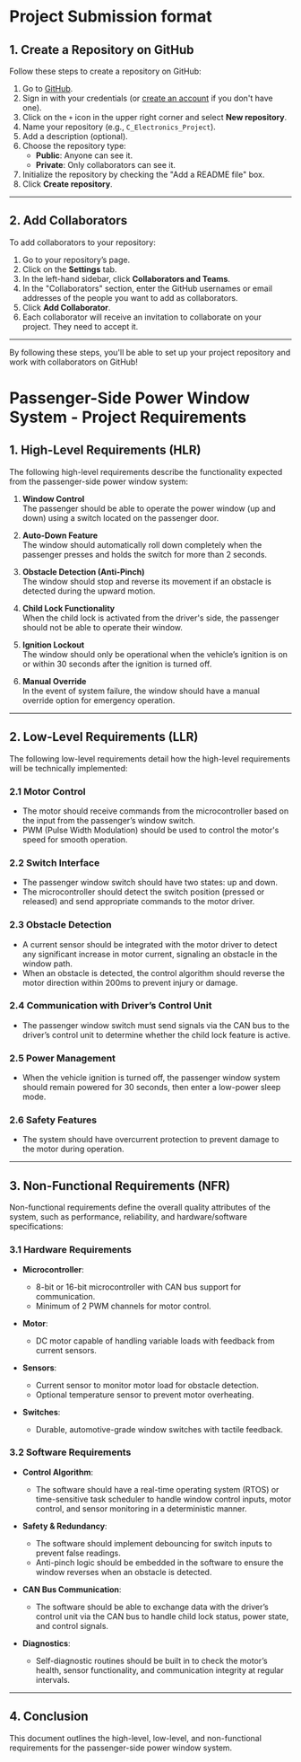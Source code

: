 # Project Submission format
## 1. Create a Repository on GitHub

Follow these steps to create a repository on GitHub:

1. Go to [GitHub](https://github.com/).
2. Sign in with your credentials (or [create an account](https://github.com/join) if you don't have one).
3. Click on the `+` icon in the upper right corner and select **New repository**.
4. Name your repository (e.g., `C_Electronics_Project`).
5. Add a description (optional).
6. Choose the repository type:
    - **Public**: Anyone can see it.
    - **Private**: Only collaborators can see it.
7. Initialize the repository by checking the "Add a README file" box.
8. Click **Create repository**.

---

## 2. Add Collaborators

To add collaborators to your repository:

1. Go to your repository’s page.
2. Click on the **Settings** tab.
3. In the left-hand sidebar, click **Collaborators and Teams**.
4. In the "Collaborators" section, enter the GitHub usernames or email addresses of the people you want to add as collaborators.
5. Click **Add Collaborator**.
6. Each collaborator will receive an invitation to collaborate on your project. They need to accept it.

---

By following these steps, you'll be able to set up your project repository and work with collaborators on GitHub!

# Passenger-Side Power Window System - Project Requirements

## 1. High-Level Requirements (HLR)
The following high-level requirements describe the functionality expected from the passenger-side power window system:

1. **Window Control**  
   The passenger should be able to operate the power window (up and down) using a switch located on the passenger door.

2. **Auto-Down Feature**  
   The window should automatically roll down completely when the passenger presses and holds the switch for more than 2 seconds.

3. **Obstacle Detection (Anti-Pinch)**  
   The window should stop and reverse its movement if an obstacle is detected during the upward motion.

4. **Child Lock Functionality**  
   When the child lock is activated from the driver's side, the passenger should not be able to operate their window.

5. **Ignition Lockout**  
   The window should only be operational when the vehicle’s ignition is on or within 30 seconds after the ignition is turned off.

6. **Manual Override**  
   In the event of system failure, the window should have a manual override option for emergency operation.

---

## 2. Low-Level Requirements (LLR)
The following low-level requirements detail how the high-level requirements will be technically implemented:

### 2.1 Motor Control
- The motor should receive commands from the microcontroller based on the input from the passenger’s window switch.
- PWM (Pulse Width Modulation) should be used to control the motor's speed for smooth operation.

### 2.2 Switch Interface
- The passenger window switch should have two states: up and down.
- The microcontroller should detect the switch position (pressed or released) and send appropriate commands to the motor driver.

### 2.3 Obstacle Detection
- A current sensor should be integrated with the motor driver to detect any significant increase in motor current, signaling an obstacle in the window path.
- When an obstacle is detected, the control algorithm should reverse the motor direction within 200ms to prevent injury or damage.

### 2.4 Communication with Driver’s Control Unit
- The passenger window switch must send signals via the CAN bus to the driver’s control unit to determine whether the child lock feature is active.

### 2.5 Power Management
- When the vehicle ignition is turned off, the passenger window system should remain powered for 30 seconds, then enter a low-power sleep mode.

### 2.6 Safety Features
- The system should have overcurrent protection to prevent damage to the motor during operation.

---

## 3. Non-Functional Requirements (NFR)
Non-functional requirements define the overall quality attributes of the system, such as performance, reliability, and hardware/software specifications:

### 3.1 Hardware Requirements
- **Microcontroller**:  
  - 8-bit or 16-bit microcontroller with CAN bus support for communication.
  - Minimum of 2 PWM channels for motor control.
  
- **Motor**:  
  - DC motor capable of handling variable loads with feedback from current sensors.

- **Sensors**:  
  - Current sensor to monitor motor load for obstacle detection.  
  - Optional temperature sensor to prevent motor overheating.

- **Switches**:  
  - Durable, automotive-grade window switches with tactile feedback.

### 3.2 Software Requirements
- **Control Algorithm**:  
  - The software should have a real-time operating system (RTOS) or time-sensitive task scheduler to handle window control inputs, motor control, and sensor monitoring in a deterministic manner.

- **Safety & Redundancy**:  
  - The software should implement debouncing for switch inputs to prevent false readings.  
  - Anti-pinch logic should be embedded in the software to ensure the window reverses when an obstacle is detected.

- **CAN Bus Communication**:  
  - The software should be able to exchange data with the driver’s control unit via the CAN bus to handle child lock status, power state, and control signals.

- **Diagnostics**:  
  - Self-diagnostic routines should be built in to check the motor’s health, sensor functionality, and communication integrity at regular intervals.

---

## 4. Conclusion
This document outlines the high-level, low-level, and non-functional requirements for the passenger-side power window system. 
